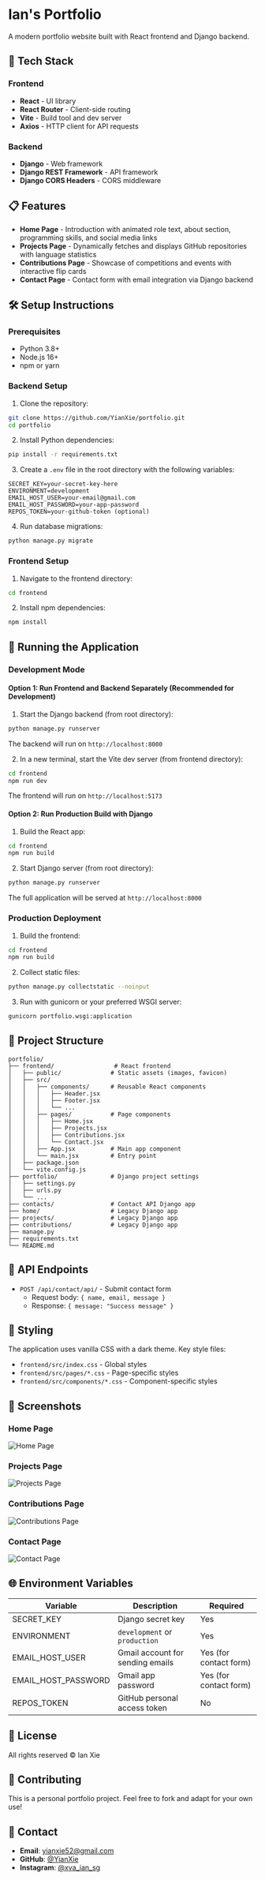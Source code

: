 # Ian's Portfolio

A modern portfolio website built with React frontend and Django backend.

## 🚀 Tech Stack

### Frontend
- **React** - UI library
- **React Router** - Client-side routing
- **Vite** - Build tool and dev server
- **Axios** - HTTP client for API requests

### Backend
- **Django** - Web framework
- **Django REST Framework** - API framework
- **Django CORS Headers** - CORS middleware

## 📋 Features

- **Home Page** - Introduction with animated role text, about section, programming skills, and social media links
- **Projects Page** - Dynamically fetches and displays GitHub repositories with language statistics
- **Contributions Page** - Showcase of competitions and events with interactive flip cards
- **Contact Page** - Contact form with email integration via Django backend

## 🛠️ Setup Instructions

### Prerequisites
- Python 3.8+
- Node.js 16+
- npm or yarn

### Backend Setup

1. Clone the repository:
```bash
git clone https://github.com/YianXie/portfolio.git
cd portfolio
```

2. Install Python dependencies:
```bash
pip install -r requirements.txt
```

3. Create a `.env` file in the root directory with the following variables:
```env
SECRET_KEY=your-secret-key-here
ENVIRONMENT=development
EMAIL_HOST_USER=your-email@gmail.com
EMAIL_HOST_PASSWORD=your-app-password
REPOS_TOKEN=your-github-token (optional)
```

4. Run database migrations:
```bash
python manage.py migrate
```

### Frontend Setup

1. Navigate to the frontend directory:
```bash
cd frontend
```

2. Install npm dependencies:
```bash
npm install
```

## 🏃 Running the Application

### Development Mode

#### Option 1: Run Frontend and Backend Separately (Recommended for Development)

1. Start the Django backend (from root directory):
```bash
python manage.py runserver
```
The backend will run on `http://localhost:8000`

2. In a new terminal, start the Vite dev server (from frontend directory):
```bash
cd frontend
npm run dev
```
The frontend will run on `http://localhost:5173`

#### Option 2: Run Production Build with Django

1. Build the React app:
```bash
cd frontend
npm run build
```

2. Start Django server (from root directory):
```bash
python manage.py runserver
```
The full application will be served at `http://localhost:8000`

### Production Deployment

1. Build the frontend:
```bash
cd frontend
npm run build
```

2. Collect static files:
```bash
python manage.py collectstatic --noinput
```

3. Run with gunicorn or your preferred WSGI server:
```bash
gunicorn portfolio.wsgi:application
```

## 📁 Project Structure

```
portfolio/
├── frontend/                 # React frontend
│   ├── public/              # Static assets (images, favicon)
│   ├── src/
│   │   ├── components/      # Reusable React components
│   │   │   ├── Header.jsx
│   │   │   ├── Footer.jsx
│   │   │   └── ...
│   │   ├── pages/           # Page components
│   │   │   ├── Home.jsx
│   │   │   ├── Projects.jsx
│   │   │   ├── Contributions.jsx
│   │   │   └── Contact.jsx
│   │   ├── App.jsx          # Main app component
│   │   └── main.jsx         # Entry point
│   ├── package.json
│   └── vite.config.js
├── portfolio/               # Django project settings
│   ├── settings.py
│   ├── urls.py
│   └── ...
├── contacts/                # Contact API Django app
├── home/                    # Legacy Django app
├── projects/                # Legacy Django app
├── contributions/           # Legacy Django app
├── manage.py
├── requirements.txt
└── README.md
```

## 🔌 API Endpoints

- `POST /api/contact/api/` - Submit contact form
  - Request body: `{ name, email, message }`
  - Response: `{ message: "Success message" }`

## 🎨 Styling

The application uses vanilla CSS with a dark theme. Key style files:
- `frontend/src/index.css` - Global styles
- `frontend/src/pages/*.css` - Page-specific styles
- `frontend/src/components/*.css` - Component-specific styles

## 📸 Screenshots

### Home Page
![Home Page](https://github.com/user-attachments/assets/8dbc4876-f999-4aad-9b50-a66d2337c295)

### Projects Page
![Projects Page](https://github.com/user-attachments/assets/4b1edea6-5145-4c94-a774-979524e7a3da)

### Contributions Page
![Contributions Page](https://github.com/user-attachments/assets/7b8545b1-ff60-4e7d-a015-cfde23e38a05)

### Contact Page
![Contact Page](https://github.com/user-attachments/assets/93a07699-869a-4ccb-941f-c26ff462583a)

## 🌐 Environment Variables

| Variable | Description | Required |
|----------|-------------|----------|
| SECRET_KEY | Django secret key | Yes |
| ENVIRONMENT | `development` or `production` | Yes |
| EMAIL_HOST_USER | Gmail account for sending emails | Yes (for contact form) |
| EMAIL_HOST_PASSWORD | Gmail app password | Yes (for contact form) |
| REPOS_TOKEN | GitHub personal access token | No |

## 📝 License

All rights reserved © Ian Xie

## 🤝 Contributing

This is a personal portfolio project. Feel free to fork and adapt for your own use!

## 📧 Contact

- **Email**: yianxie52@gmail.com
- **GitHub**: [@YianXie](https://github.com/YianXie)
- **Instagram**: [@xya_ian_sg](https://www.instagram.com/xya_ian_sg/)
